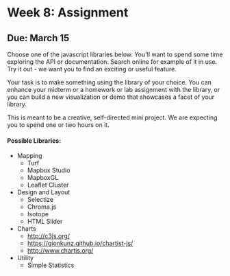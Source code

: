 # Week 8: Assignment

## Due: March 15

Choose one of the javascript libraries below. You'll want to
spend some time exploring the API or documentation. Search
online for example of it in use. Try it out - we want you to find
an exciting or useful feature. 

Your task is to make something using the library of your choice.
You can enhance your midterm or a homework or lab assignment with
the library, or you can build a new visualization or demo that
showcases a facet of your library. 

This is meant to be a creative, self-directed mini project. We
are expecting you to spend one or two hours on it.

#### Possible Libraries:
- Mapping
	- Turf
	- Mapbox Studio
	- MapboxGL
	- Leaflet Cluster
- Design and Layout
	- Selectize
	- Chroma.js
	- Isotope
	- HTML Slider
- Charts
	- http://c3js.org/
	- https://gionkunz.github.io/chartist-js/
	- http://www.chartjs.org/
- Utility
	- Simple Statistics

